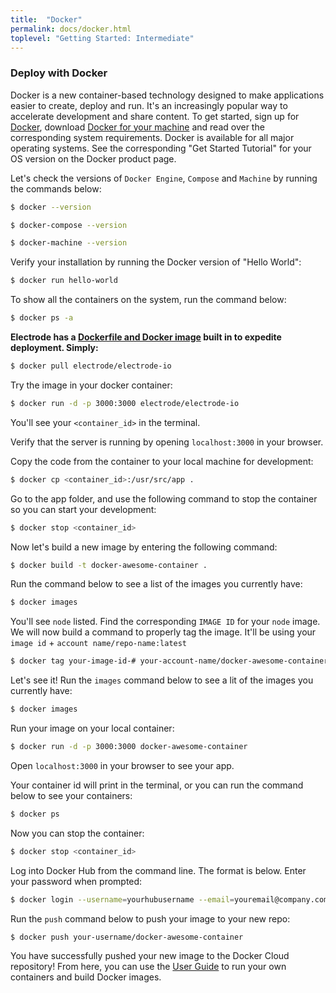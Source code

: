 ```yaml
---
title:  "Docker"
permalink: docs/docker.html
toplevel: "Getting Started: Intermediate"
---
```


### Deploy with Docker

Docker is a new container-based technology designed to make applications easier
to create, deploy and run. It's an increasingly popular way to accelerate
development and share content. To get started, sign up for [Docker], download
[Docker for your machine] and read over the corresponding system requirements.
Docker is available for all major operating systems. See the corresponding "Get
Started Tutorial" for your OS version on the Docker product page.

Let's check the versions of `Docker Engine`, `Compose` and `Machine` by running
the commands below:

```bash
$ docker --version

$ docker-compose --version

$ docker-machine --version
```

Verify your installation by running the Docker version of "Hello World":

```bash
$ docker run hello-world
```

To show all the containers on the system, run the command below:

```bash
$ docker ps -a
```

**Electrode has a [Dockerfile and Docker image] built in to expedite deployment.
Simply:**

```bash
$ docker pull electrode/electrode-io
```

Try the image in your docker container:

```bash
$ docker run -d -p 3000:3000 electrode/electrode-io
```

You'll see your `<container_id>` in the terminal.

Verify that the server is running by opening `localhost:3000` in your browser.

Copy the code from the container to your local machine for development:

```bash
$ docker cp <container_id>:/usr/src/app .
```

Go to the app folder, and use the following command to stop the container so you
can start your development:

```bash
$ docker stop <container_id>
```

Now let's build a new image by entering the following command:

```bash
$ docker build -t docker-awesome-container .
```

Run the command below to see a list of the images you currently have:

```bash
$ docker images
```

You'll see `node` listed. Find the corresponding `IMAGE ID` for your `node`
image. We will now build a command to properly tag the image. It'll be using
your `image id` + `account name/repo-name:latest`

```bash
$ docker tag your-image-id-# your-account-name/docker-awesome-container:latest
```

Let's see it! Run the `images` command below to see a lit of the images you
currently have:

```bash
$ docker images
```

Run your image on your local container:

```bash
$ docker run -d -p 3000:3000 docker-awesome-container
```

Open `localhost:3000` in your browser to see your app.

Your container id will print in the terminal, or you can run the command below
to see your containers:

```bash
$ docker ps
```

Now you can stop the container:

```bash
$ docker stop <container_id>
```

Log into Docker Hub from the command line. The format is below. Enter your
password when prompted:

```bash
$ docker login --username=yourhubusername --email=youremail@company.com
```

Run the `push` command below to push your image to your new repo:

```bash
$ docker push your-username/docker-awesome-container
```

You have successfully pushed your new image to the Docker Cloud repository! From
here, you can use the [User Guide] to run your own containers and build Docker
images.

[Docker]: https://cloud.docker.com
[Docker for your machine]: https://www.docker.com/products/docker
[virtualize the Docker Engine environment]: https://docs.docker.com/engine/installation/mac/#/docker-for-mac
[Dockerfile and Docker image]: https://hub.docker.com/r/electrode/electrode-io/
[User Guide]: https://docs.docker.com/engine/userguide/intro/
